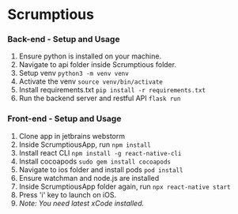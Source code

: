 # Scrumptious

### Back-end - Setup and Usage
1. Ensure python is installed on your machine.
2. Navigate to api folder inside Scrumptious folder.
3. Setup venv `python3 -m venv venv`
4. Activate the venv `source venv/bin/activate`
5. Install requirements.txt `pip install -r requirements.txt`
6. Run the backend server and restful API `flask run`

### Front-end - Setup and Usage

1. Clone app in jetbrains webstorm
2. Inside ScrumptiousApp, run `npm install`
3. Install react CLI `npm install -g react-native-cli`
4. Install cocoapods `sudo gem install cocoapods`  
5. Navigate to ios folder and install pods `pod install`
6. Ensure watchman and node.js are installed
7. Inside ScrumptiousApp folder again, run `npx react-native start`
8. Press 'i' key to launch on iOS.
9. _Note: You need latest xCode installed._





